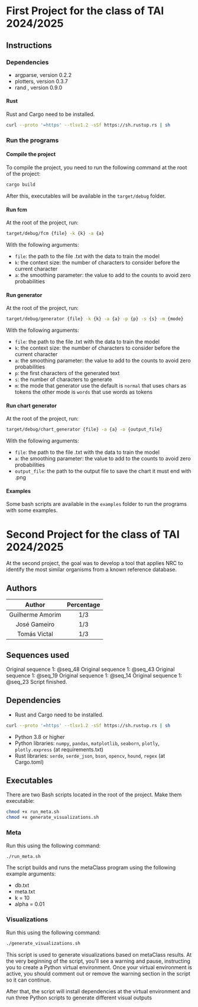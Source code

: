 # First Project for the class of TAI 2024/2025

## Instructions

### Dependencies

- argparse, version 0.2.2
- plotters, version 0.3.7
- rand , version 0.9.0

#### Rust
Rust and Cargo need to be installed.
```bash
curl --proto '=https' --tlsv1.2 -sSf https://sh.rustup.rs | sh
```

### Run the programs

#### Compile the project
To compile the project, you need to run the following command at the root of the project:
```bash
cargo build
```
After this, executables will be available in the `target/debug` folder.

#### Run fcm
At the root of the project, run:
```bash
target/debug/fcm {file} -k {k} -a {a}
```

With the following arguments:
- `file`: the path to the file .txt with the data to train the model
- `k`: the context size: the number of characters to consider before the current character
- `a`: the smoothing parameter: the value to add to the counts to avoid zero probabilities

#### Run generator
At the root of the project, run:
```bash
target/debug/generator {file} -k {k} -a {a} -p {p} -s {s} -m {mode}
```

With the following arguments:
- `file`: the path to the file .txt with the data to train the model
- `k`: the context size: the number of characters to consider before the current character
- `a`: the smoothing parameter: the value to add to the counts to avoid zero probabilities
- `p`: the first characters of the generated text
- `s`: the number of characters to generate
- `m`: the mode that generator use the default is `normal` that uses chars as tokens the other mode is `words` that use words as tokens

#### Run chart generator
At the root of the project, run:
```bash
target/debug/chart_generator {file} -a {a} -o {output_file}
```

With the following arguments:
- `file`: the path to the file .txt with the data to train the model
- `a`: the smoothing parameter: the value to add to the counts to avoid zero probabilities
- `output_file`: the path to the output file to save the chart it must end with .png

#### Examples
Some bash scripts are available in the `examples` folder to run the programs with some examples.


# Second Project for the class of TAI 2024/2025
At the second project, the goal was to develop a tool that applies NRC to identify the most similar organisms from a known reference database.

## Authors

| Author | Percentage |
| :--: | :--: |
| Guilherme Amorim | 1/3 |
| José Gameiro | 1/3 |
| Tomás Victal | 1/3 |


## Sequences used
Original sequence 1: @seq_48
Original sequence 1: @seq_43
Original sequence 1: @seq_19
Original sequence 1: @seq_14
Original sequence 1: @seq_23
Script finished.

## Dependencies
- Rust and Cargo need to be installed.
```bash
curl --proto '=https' --tlsv1.2 -sSf https://sh.rustup.rs | sh
```
- Python 3.8 or higher
- Python libraries: `numpy`, `pandas`, `matplotlib`, `seaborn`, `plotly`, `plotly.express` (at requirements.txt)
- Rust libraries: `serde`, `serde_json`, `bson`, `opencv`, `hound`, `regex` (at Cargo.toml)

## Executables

There are two Bash scripts located in the root of the project. Make them executable:

```bash
chmod +x run_meta.sh
chmod +x generate_visualizations.sh
```

### Meta

Run this using the following command:

```bash
./run_meta.sh
```
The script builds and runs the metaClass program using the following example arguments:

- db.txt
- meta.txt
- k = 10
- alpha = 0.01

### Visualizations
Run this using the following command:

```bash
./generate_visualizations.sh
```

This script is used to generate visualizations based on metaClass results. At the very beginning of the script, you'll see a warning and pause, instructing you to create a Python virtual environment. Once your virtual environment is active, you should comment out or remove the warning section in the script so it can continue.

After that, the script will install dependencies at the virtual environment and run three Python scripts to generate different visual outputs
